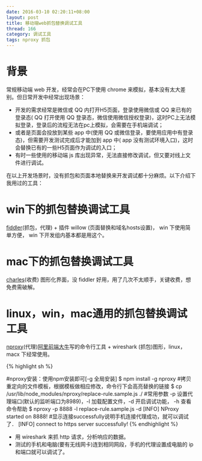 ```yaml
---
date: 2016-03-10 02:20:11+08:00
layout: post
title: 移动端web抓包替换调试工具
thread: 166
category: 调试工具
tags: nproxy 抓包
---
```


背景
=============
常规移动端 web 开发，经常会在PC下使用 chrome 来模拟，基本没有太大差别。但日常开发中经常出现场景：

* 开发的需求经常是微信或 QQ 内打开H5页面，登录使用微信或 QQ 来已有的登录态( QQ 打开使用 QQ 登录态，微信使用微信授权登录)，这时PC上无法模拟登录，登录后的流程无法在pc上模拟，会需要在手机端调试；
* 或者是页面会投放到某些 app 中(使用 QQ 或微信登录，要使用应用中有登录态)，但需要开发测试完成后才能加到 app 中( app 没有测试环境入口)，这时会替换已有的一些H5页面作为调试的入口；
* 有时一些使用的移动端 js 库出现异常，无法直接修改调试，但又要对线上文件进行调试。

在以上开发场景时，没有抓包和页面本地替换来开发调试都十分麻烦。以下介绍下我用过的工具：

win下的抓包替换调试工具
=============
[fiddler](www.fiddler2.com/)(抓包，代理) + 插件 willow (页面替换和域名hosts设置)， win 下使用简单方便， win 下开发组内基本都是用这个。

mac下的抓包替换调试工具
=============
[charles](http://www.charlesproxy.com/)(收费) 图形化界面，没 fiddler 好用，用了几次不太顺手，关键收费，想免费需破解。

linux，win，mac通用的抓包替换调试工具
=============
[nproxy](https://github.com/goddyZhao/nproxy)(代理)[阿里前端大牛](http://goddyzhao.me/)写的命令行工具 + wireshark (抓包)图形，linux，macx 下经常使用。

{% highlight sh %}

#nproxy安装：使用npm安装即可[-g 全局安装]
$ npm install -g nproxy
#拷贝重定向的文件模板，根据模板做相应修改，命令行下会高亮替换的链接
$ cp /usr/lib/node_modules/nproxy/replace-rule.sample.js ./
#常用参数 -p 设置代理端口(默认的监听端口为8989)，-l 加载配置文件，-d 开启调试功能， -h 查看命令帮助
$ nproxy -p 8888 -l replace-rule.sample.js -d
[INFO] NProxy started on 8888! 
#显示连接successfully说明手机连接代理成功，就可以调试了．
[INFO] connect to https server successfully! 
{% endhighlight %}

* 用 wireshark 来抓 http 请求，分析响应的数据。
* 测试的手机和电脑(要有无线网卡)连到相同网段，手机的代理设置成电脑的 ip 和端口就可以调试了。
